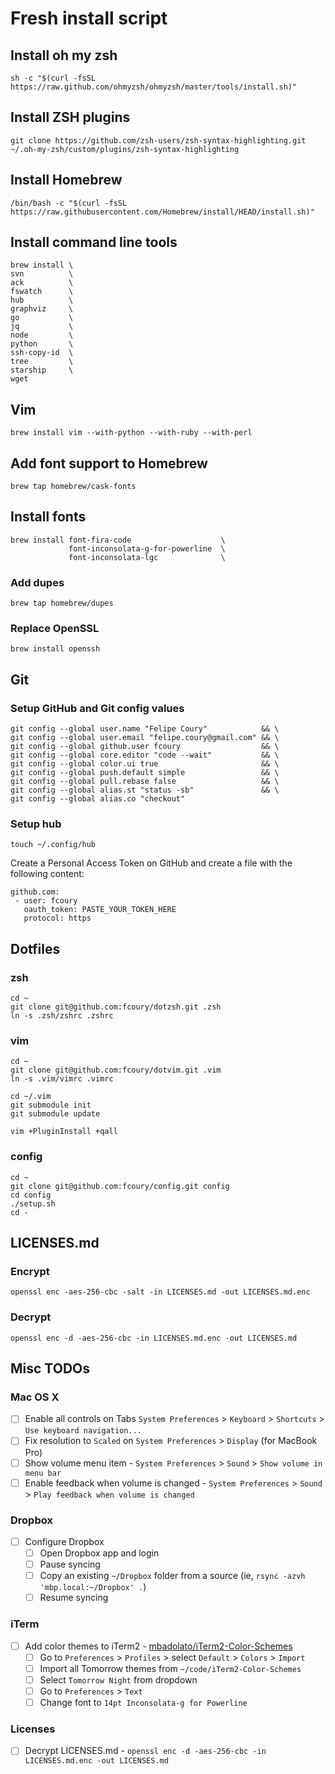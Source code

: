 # Fresh install script

## Install oh my zsh

```
sh -c "$(curl -fsSL https://raw.github.com/ohmyzsh/ohmyzsh/master/tools/install.sh)"
```

## Install ZSH plugins

```
git clone https://github.com/zsh-users/zsh-syntax-highlighting.git ~/.oh-my-zsh/custom/plugins/zsh-syntax-highlighting
```

## Install Homebrew

```
/bin/bash -c "$(curl -fsSL https://raw.githubusercontent.com/Homebrew/install/HEAD/install.sh)"
```

## Install command line tools

```
brew install \
svn          \
ack          \
fswatch      \
hub          \
graphviz     \
go           \
jq           \
node         \
python       \
ssh-copy-id  \
tree         \
starship     \
wget
```

## Vim

```
brew install vim --with-python --with-ruby --with-perl
```

## Add font support to Homebrew
```
brew tap homebrew/cask-fonts
```

## Install fonts

```
brew install font-fira-code                    \
             font-inconsolata-g-for-powerline  \
             font-inconsolata-lgc              \
```

### Add dupes
```
brew tap homebrew/dupes
```

### Replace OpenSSL
```
brew install openssh
```

## Git

### Setup GitHub and Git config values

```
git config --global user.name "Felipe Coury"            && \
git config --global user.email "felipe.coury@gmail.com" && \
git config --global github.user fcoury                  && \
git config --global core.editor "code --wait"           && \
git config --global color.ui true                       && \
git config --global push.default simple                 && \
git config --global pull.rebase false                   && \
git config --global alias.st "status -sb"               && \
git config --global alias.co "checkout"
```

### Setup hub

```
touch ~/.config/hub
```

Create a Personal Access Token on GitHub and create a file with the following content:

```
github.com:
 - user: fcoury
   oauth_token: PASTE_YOUR_TOKEN_HERE
   protocol: https
```

## Dotfiles

### zsh

```shell
cd ~
git clone git@github.com:fcoury/dotzsh.git .zsh
ln -s .zsh/zshrc .zshrc
```

### vim

```shell
cd ~
git clone git@github.com:fcoury/dotvim.git .vim
ln -s .vim/vimrc .vimrc

cd ~/.vim
git submodule init
git submodule update

vim +PluginInstall +qall
```

### config

```shell
cd ~
git clone git@github.com:fcoury/config.git config
cd config
./setup.sh
cd -
```

## LICENSES.md

### Encrypt

```
openssl enc -aes-256-cbc -salt -in LICENSES.md -out LICENSES.md.enc
```

### Decrypt

```
openssl enc -d -aes-256-cbc -in LICENSES.md.enc -out LICENSES.md
```

## Misc TODOs

### Mac OS X

- [ ] Enable all controls on Tabs `System Preferences` > `Keyboard` > `Shortcuts` > `Use keyboard navigation...`
- [ ] Fix resolution to `Scaled` on `System Preferences` > `Display` (for MacBook Pro)
- [ ] Show volume menu item - `System Preferences` > `Sound` > `Show volume in menu bar`
- [ ] Enable feedback when volume is changed - `System Preferences` > `Sound` > `Play feedback when volume is changed`

### Dropbox

- [ ] Configure Dropbox
  - [ ] Open Dropbox app and login
  - [ ] Pause syncing
  - [ ] Copy an existing `~/Dropbox` folder from a source (ie, `rsync -azvh 'mbp.local:~/Dropbox' .`)
  - [ ] Resume syncing

### iTerm

- [ ] Add color themes to iTerm2 - [mbadolato/iTerm2-Color-Schemes](https://github.com/mbadolato/iTerm2-Color-Schemes)
  - [ ] Go to `Preferences` > `Profiles` > select `Default` > `Colors` > `Import`
  - [ ] Import all Tomorrow themes from `~/code/iTerm2-Color-Schemes`
  - [ ] Select `Tomorrow Night` from dropdown
  - [ ] Go to `Preferences` > `Text`
  - [ ] Change font to `14pt Inconsolata-g for Powerline`

### Licenses

- [ ] Decrypt LICENSES.md - `openssl enc -d -aes-256-cbc -in LICENSES.md.enc -out LICENSES.md`
